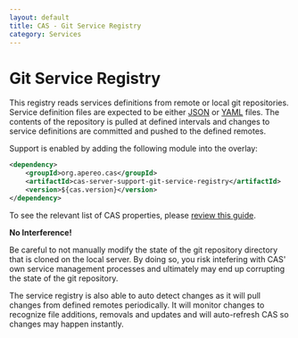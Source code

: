 ```yaml
---
layout: default
title: CAS - Git Service Registry
category: Services
---
```


# Git Service Registry

This registry reads services definitions from remote or local git repositories. Service definition files are expected to be
either [JSON](JSON-Service-Management.html) or [YAML](YAML-Service-Management.html) files. The contents of the repository is pulled at defined intervals and changes to service definitions are committed and 
pushed to the defined remotes.

Support is enabled by adding the following module into the overlay:

```xml
<dependency>
    <groupId>org.apereo.cas</groupId>
    <artifactId>cas-server-support-git-service-registry</artifactId>
    <version>${cas.version}</version>
</dependency>
```

To see the relevant list of CAS properties, please [review this guide](../configuration/Configuration-Properties.html#git-service-registry).

<div class="alert alert-warning"><strong>No Interference!</strong><p>
Be careful to not manually modify the state of the git repository directory that is cloned on the local server. By doing so, you risk 
intefering with CAS' own service management processes and ultimately may end up corrupting the state of the git repository.
</p></div>

The service registry is also able to auto detect changes as it will pull changes from defined remotes periodically. It will monitor changes to recognize
file additions, removals and updates and will auto-refresh CAS so changes may happen instantly.

